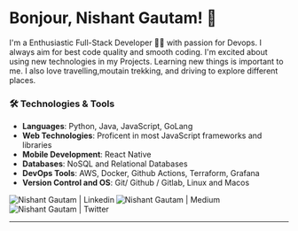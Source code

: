 

# Bonjour, Nishant Gautam! 👋

I'm a Enthusiastic Full-Stack Developer 👨‍💻 with passion for Devops. I always aim for best code quality and smooth coding. I'm excited about using new technologies in my Projects. Learning new things is important to me. I also love travelling,moutain trekking, and  driving to explore different places.  



### 🛠️ Technologies & Tools
- **Languages**: Python, Java, JavaScript, GoLang
- **Web Technologies**: Proficent in most JavaScript frameworks and libraries
- **Mobile Development**: React Native
- **Databases**: NoSQL and Relational Databases
- **DevOps Tools**: AWS, Docker, Github Actions, Terraform, Grafana
- **Version Control and OS**: Git/ Github / Gitlab, Linux and Macos


<a href="https://www.linkedin.com/" target="_blank">
  <img align="left" alt="Nishant Gautam | Linkedin" src="https://img.shields.io/badge/LinkedIn-0077B5?style=for-the-badge&logo=linkedin&logoColor=white" />
</a>
<a href="https://medium.com/@nisgautam023_95357" target="_blank">
  <img align="left" alt="Nishant Gautam | Medium" src="https://img.shields.io/badge/Medium-12100E?style=for-the-badge&logo=medium&logoColor=white" />
</a>
<a href="https://twitter.com/GuTuu023" target="_blank">
  <img align="left" alt="Nishant Gautam | Twitter" src="https://img.shields.io/badge/Twitter-00ACEE?style=for-the-badge&logo=twitter&logoColor=white" />
</a>

<br/>

<br />





---
